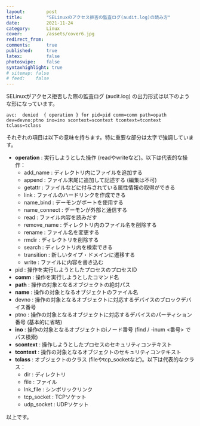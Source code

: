 ```yaml
---
layout:        post
title:         "SELinuxのアクセス拒否の監査ログ(audit.log)の読み方"
date:          2021-11-24
category:      Linux
cover:         /assets/cover6.jpg
redirect_from:
comments:      true
published:     true
latex:         false
photoswipe:    false
syntaxhighlight: true
# sitemap: false
# feed:    false
---
```


SELinuxがアクセス拒否した際の監査ログ (audit.log) の出力形式は以下のような形になっています。

```
avc:  denied  { operation } for pid=pid comm=comm path=opath dev=devno:ptno ino=ino scontext=scontext tcontext=tcontext tclass=tclass
```

それぞれの項目は以下の意味を持ちます。特に重要な部分は太字で強調しています。
- **operation** : 実行しようとした操作 (readやwriteなど)。以下は代表的な操作：
  - add_name : ディレクトリ内にファイルを追加する
  - append : ファイル末尾に追加して記述する (編集は不可)
  - getattr : ファイルなどに付与されている属性情報の取得ができる
  - link : ファイルのハードリンクを作成できる
  - name_bind : デーモンがポートを使用する
  - name_connect : デーモンが外部と通信する
  - read : ファイル内容を読みだす
  - remove_name : ディレクトリ内のファイル名を削除する
  - rename : ファイル名を変更する
  - rmdir : ディレクトリを削除する
  - search : ディレクトリ内を検索できる
  - transition : 新しいタイプ・ドメインに遷移する
  - write : ファイルに内容を書き込む
- pid : 操作を実行しようとしたプロセスのプロセスID
- **comm** : 操作を実行しようとしたコマンド名
- **path** : 操作の対象となるオブジェクトの絶対パス
- **name** : 操作の対象となるオブジェクトのファイル名
- devno : 操作の対象となるオブジェクトに対応するデバイスのブロックデバイス番号
- ptno : 操作の対象となるオブジェクトに対応するデバイスのパーティション番号 (基本的に省略)
- **ino** : 操作の対象となるオブジェクトのiノード番号 (find / -inum \<番号> でパス検索)
- **scontext** : 操作しようとしたプロセスのセキュリティコンテキスト
- **tcontext** : 操作の対象となるオブジェクトのセキュリティコンテキスト
- **tclass** : オブジェクトのクラス (fileやtcp_socketなど)。以下は代表的なクラス：
  - dir : ディレクトリ
  - file : ファイル
  - lnk_file : シンボリックリンク
  - tcp_socket : TCPソケット
  - udp_socket : UDPソケット

以上です。
